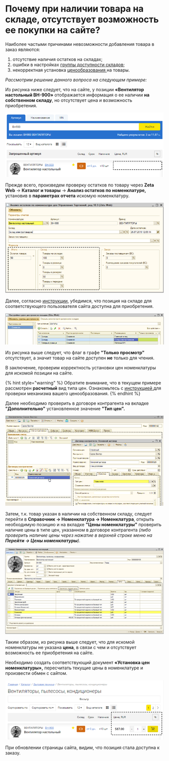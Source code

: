 # Почему при наличии товара на складе, отсутствует возможность ее покупки на сайте?

Наиболее частыми причинами невозможности добавления товара в заказ являются:

1. отсутствие наличия остатков на складах;
2. ошибки в настройках [группы доступности складов](https://help-zetaweb.zetasoft.ru/opisanie-i-nastroika/sklady-i-postavshiki/gruppy-dostupnosti-skladov);
3. некорректная установка [ценообразования ](https://help-zetaweb.zetasoft.ru/opisanie-i-nastroika/cenoobrazovanie)на товары.

_Рассмотрим решение данного вопроса на следующем примере:_ 

Из рисунка ниже следует, что на сайте, у позиции **«Вентилятор настольный ВН-900»** отображается информация о ее наличии **на собственном складу**, но отсутствует цена и возможность приобретения.

![](../.gitbook/assets/image-15%20%282%29.png)

Прежде  всего, произведем проверку остатков по товару через **Zeta Web** → **Каталог и товары** → **Анализ остатков по номенклатуре,** установив в **параметрах отчета** искомую номенклатуру.

![](../.gitbook/assets/image-16.png)

Далее, согласно [инструкции](https://help-zetaweb.zetasoft.ru/opisanie-i-nastroika/sklady-i-postavshiki/gruppy-dostupnosti-skladov), убедимся, что позиция на складе для соответствующего пользователя сайта доступна для приобретения.

![](../.gitbook/assets/image-20.png)

Из рисунка выше следует, что флаг в графе **"Только просмотр"** отсутствует, а значит товар на сайте доступен **не** только для чтения.

В заключение, проверим корректность установки цен номенклатуры для искомой позиции на сайте. 

{% hint style="warning" %}
Обратите внимание, что в текущем примере рассмотрен **расчетный** вид типа цен. Ознакомьтесь с [инструкцией ](https://help-zetaweb.zetasoft.ru/opisanie-i-nastroika/cenoobrazovanie/dlya-1s-upravlenie-torgovlei-red.-10.3)для проверки механизма вашего ценообразования.
{% endhint %}

Далее необходимо проверить в договоре контрагента на вкладке **"Дополнительно"** установленное значение **"Тип цен".**

![](../.gitbook/assets/image-19%20%281%29.png)

Затем, т.к. товар указан в наличии на собственном складу, следует перейти в **Справочник → Номенклатура → Номенклатура**, открыть необходимую позицию и на вкладке **"Цены номенклатуры"** проверить наличие цены в типе цен, указанном в договоре контрагента _\(либо проверить наличие цены через нажатие в верхней строке меню на **Перейти → Цены номенклатуры**\)._

![](../.gitbook/assets/image-21.png)

Таким образом, из рисунка выше следует, что для искомой номенклатуры не указана **цена**, в связи с чем и отсутствует возможность ее приобретения на сайте.

Необходимо создать соответствующий документ **«Установка цен номенклатуры»,** пересчитать текущие цены в номенклатуре и произвести обмен с сайтом.

![](../.gitbook/assets/image-14.png)

При обновлении страницы сайта, видим, что позиция стала доступна к заказу.

